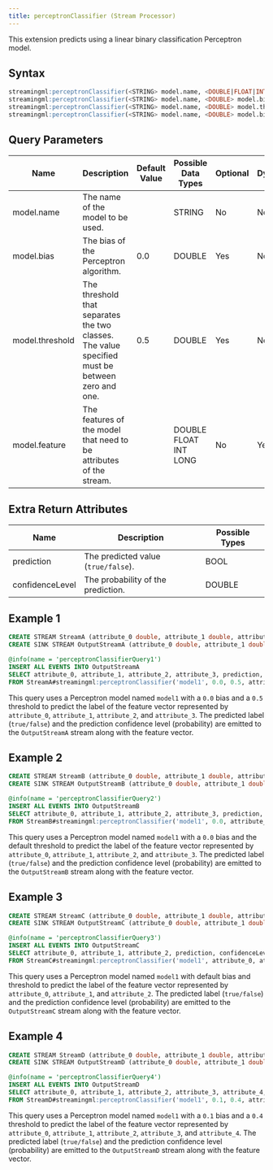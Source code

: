 ```yaml
---
title: perceptronClassifier (Stream Processor)
---
```


This extension predicts using a linear binary classification Perceptron model.

## Syntax

```sql
streamingml:perceptronClassifier(<STRING> model.name, <DOUBLE|FLOAT|INT|LONG> model.feature, <DOUBLE|FLOAT|INT|LONG> ...)
streamingml:perceptronClassifier(<STRING> model.name, <DOUBLE> model.bias, <DOUBLE|FLOAT|INT|LONG> model.feature, <DOUBLE|FLOAT|INT|LONG> ...)
streamingml:perceptronClassifier(<STRING> model.name, <DOUBLE> model.threshold, <DOUBLE|FLOAT|INT|LONG> model.feature, <DOUBLE|FLOAT|INT|LONG> ...)
streamingml:perceptronClassifier(<STRING> model.name, <DOUBLE> model.bias, <DOUBLE> model.threshold, <DOUBLE|FLOAT|INT|LONG> model.feature, <DOUBLE|FLOAT|INT|LONG> ...)
```

## Query Parameters

| Name   | Description     | Default Value | Possible Data Types   | Optional | Dynamic |
|--------|------------------|---------------|-----------------------|----------|---------|
| model.name   | The name of the model to be used.    |        | STRING| No   | No  |
| model.bias| The bias of the Perceptron algorithm.   | 0.0    | DOUBLE| Yes  | No |
| model.threshold | The threshold that separates the two classes. The value specified must be between zero and one. | 0.5   | DOUBLE| Yes      | No      |
| model.feature   | The features of the model that need to be attributes of the stream.   |    | DOUBLE FLOAT INT LONG | No       | Yes     |

## Extra Return Attributes

| Name            | Description        | Possible Types |
|-----------------|------------------------------------|----------------|
| prediction      | The predicted value (`true/false`). | BOOL           |
| confidenceLevel | The probability of the prediction.  | DOUBLE         |

## Example 1

```sql
CREATE STREAM StreamA (attribute_0 double, attribute_1 double, attribute_2 double, attribute_3 double);
CREATE SINK STREAM OutputStreamA (attribute_0 double, attribute_1 double, attribute_2 double, attribute_3 double, prediction bool, confidenceLevel double);

@info(name = 'perceptronClassifierQuery1')
INSERT ALL EVENTS INTO OutputStreamA
SELECT attribute_0, attribute_1, attribute_2, attribute_3, prediction, confidenceLevel
FROM StreamA#streamingml:perceptronClassifier('model1', 0.0, 0.5, attribute_0, attribute_1, attribute_2, attribute_3);
```

This query uses a Perceptron model named `model1` with a `0.0` bias and a `0.5` threshold to predict the label of the feature vector represented by `attribute_0`, `attribute_1`, `attribute_2`, and `attribute_3`. The predicted label (`true/false`) and the prediction confidence level (probability) are emitted to the `OutputStreamA` stream along with the feature vector.

## Example 2

```sql
CREATE STREAM StreamB (attribute_0 double, attribute_1 double, attribute_2 double, attribute_3 double);
CREATE SINK STREAM OutputStreamB (attribute_0 double, attribute_1 double, attribute_2 double, attribute_3 double, prediction bool, confidenceLevel double);

@info(name = 'perceptronClassifierQuery2')
INSERT ALL EVENTS INTO OutputStreamB
SELECT attribute_0, attribute_1, attribute_2, attribute_3, prediction, confidenceLevel
FROM StreamB#streamingml:perceptronClassifier('model1', 0.0, attribute_0, attribute_1, attribute_2, attribute_3);
```

This query uses a Perceptron model named `model1` with a `0.0` bias and the default threshold to predict the label of the feature vector represented by `attribute_0`, `attribute_1`, `attribute_2`, and `attribute_3`. The predicted label (`true/false`) and the prediction confidence level (probability) are emitted to the `OutputStreamB` stream along with the feature vector.

## Example 3

```sql
CREATE STREAM StreamC (attribute_0 double, attribute_1 double, attribute_2 double);
CREATE SINK STREAM OutputStreamC (attribute_0 double, attribute_1 double, attribute_2 double, prediction bool, confidenceLevel double);

@info(name = 'perceptronClassifierQuery3')
INSERT ALL EVENTS INTO OutputStreamC
SELECT attribute_0, attribute_1, attribute_2, prediction, confidenceLevel
FROM StreamC#streamingml:perceptronClassifier('model1', attribute_0, attribute_1, attribute_2);
```

This query uses a Perceptron model named `model1` with default bias and threshold to predict the label of the feature vector represented by `attribute_0`, `attribute_1`, and `attribute_2`. The predicted label (`true/false`) and the prediction confidence level (probability) are emitted to the `OutputStreamC` stream along with the feature vector.

## Example 4

```sql
CREATE STREAM StreamD (attribute_0 double, attribute_1 double, attribute_2 double, attribute_3 double, attribute_4 double);
CREATE SINK STREAM OutputStreamD (attribute_0 double, attribute_1 double, attribute_2 double, attribute_3 double, attribute_4 double, prediction bool, confidenceLevel double);

@info(name = 'perceptronClassifierQuery4')
INSERT ALL EVENTS INTO OutputStreamD
SELECT attribute_0, attribute_1, attribute_2, attribute_3, attribute_4, prediction, confidenceLevel
FROM StreamD#streamingml:perceptronClassifier('model1', 0.1, 0.4, attribute_0, attribute_1, attribute_2, attribute_3, attribute_4);
```

This query uses a Perceptron model named `model1` with a `0.1` bias and a `0.4` threshold to predict the label of the feature vector represented by `attribute_0`, `attribute_1`, `attribute_2`, `attribute_3`, and `attribute_4`. The predicted label (`true/false`) and the prediction confidence level (probability) are emitted to the `OutputStreamD` stream along with the feature vector.
